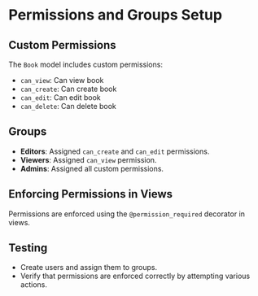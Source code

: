 # Permissions and Groups Setup

## Custom Permissions

The `Book` model includes custom permissions:
- `can_view`: Can view book
- `can_create`: Can create book
- `can_edit`: Can edit book
- `can_delete`: Can delete book

## Groups

- **Editors**: Assigned `can_create` and `can_edit` permissions.
- **Viewers**: Assigned `can_view` permission.
- **Admins**: Assigned all custom permissions.

## Enforcing Permissions in Views

Permissions are enforced using the `@permission_required` decorator in views.

## Testing

- Create users and assign them to groups.
- Verify that permissions are enforced correctly by attempting various actions.